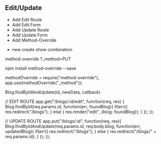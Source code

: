 ## Edit/Update
* Add Edit Route
* Add Edit Form
* Add Update Route
* Add Update Form
* Add Method-Override

- new create show combination

method-override
?_method=PUT

npm install method-override --save


methodOverride = require("method-override"),
app.use(methodOverride("_method"));


Blog.findByIdAndUpdate(id, newData, callback)

// EDIT ROUTE
app.get("/blogs/:id/edit", function(req, res) {
    Blog.findById(req.params.id, function(err, foundBlog){
       if(err){
           res.redirect("/blogs");
       } else {
           res.render("edit", {blog: foundBlog});
       }
    });
});

// UPDATE ROUTE
app.put("/blogs/:id", function(req, res){
    Blog.findByIdAndUpdate(req.params.id, req.body.blog, function(err, updatedBlog){
        if(err){
            res.redirect("/blogs");
        } else {
            res.redirect("/blogs/" + req.params.id);
        }
    });
});
